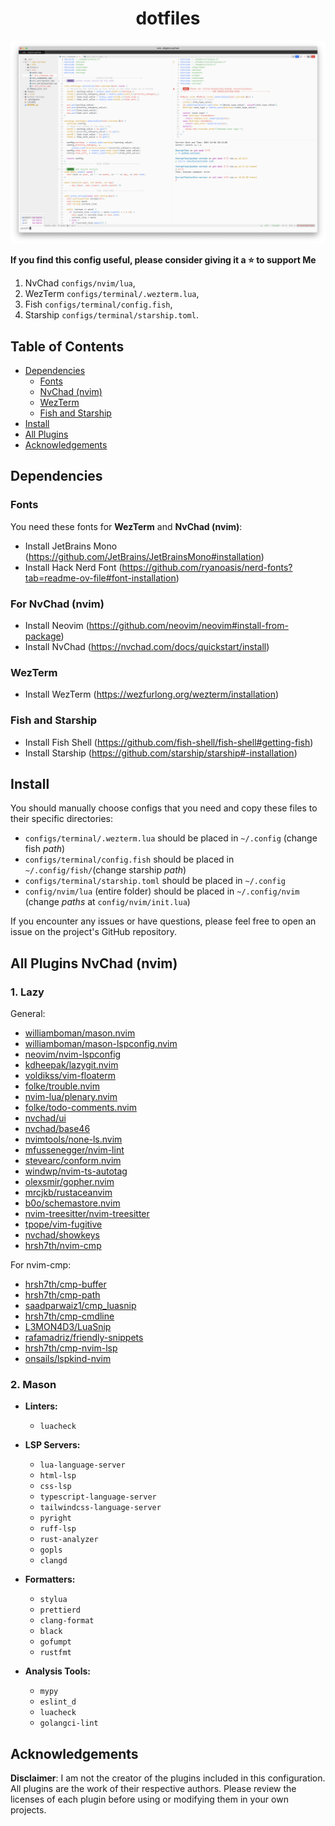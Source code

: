 <div align="center">

# dotfiles

</div>

<img src="./images/dotfiles.png" alt="Nvchad + terminal image (config applied)"/>

**If you find this config useful, please consider giving it a ⭐ to support Me**

1. NvChad `configs/nvim/lua`,
2. WezTerm `configs/terminal/.wezterm.lua`,
3. Fish `configs/terminal/config.fish`,
4. Starship `configs/terminal/starship.toml`.

## Table of Contents

- [Dependencies](#dependencies)
  - [Fonts](#fonts)
  - [NvChad (nvim)](#for-nvchad-nvim)
  - [WezTerm](#wezterm)
  - [Fish and Starship](#fish-and-starship)
- [Install](#install)
- [All Plugins](#all-plugins-nvchad-nvim)
- [Acknowledgements](#Acknowledgements)

## Dependencies

### Fonts

You need these fonts for **WezTerm** and **NvChad (nvim)**:

- Install JetBrains Mono (https://github.com/JetBrains/JetBrainsMono#installation)
- Install Hack Nerd Font (https://github.com/ryanoasis/nerd-fonts?tab=readme-ov-file#font-installation)

### For NvChad (nvim)

- Install Neovim (https://github.com/neovim/neovim#install-from-package)
- Install NvChad (https://nvchad.com/docs/quickstart/install)

### WezTerm

- Install WezTerm (https://wezfurlong.org/wezterm/installation)

### Fish and Starship

- Install Fish Shell (https://github.com/fish-shell/fish-shell#getting-fish)
- Install Starship (https://github.com/starship/starship#-installation)

## Install

You should manually choose configs that you need and copy these files to their specific directories:

- `configs/terminal/.wezterm.lua` should be placed in `~/.config` (change fish _path_)
- `configs/terminal/config.fish` should be placed in `~/.config/fish/`(change starship _path_)
- `configs/terminal/starship.toml` should be placed in `~/.config`
- `config/nvim/lua` (entire folder) should be placed in `~/.config/nvim` (change _paths_ at `config/nvim/init.lua`)

If you encounter any issues or have questions, please feel free to open an issue on the project's GitHub repository.

## All Plugins NvChad (nvim)

### 1. Lazy

General:

- [williamboman/mason.nvim](https://github.com/williamboman/mason.nvim)
- [williamboman/mason-lspconfig.nvim](https://github.com/williamboman/mason-lspconfig.nvim)
- [neovim/nvim-lspconfig](https://github.com/neovim/nvim-lspconfig)
- [kdheepak/lazygit.nvim](https://github.com/kdheepak/lazygit.nvim)
- [voldikss/vim-floaterm](https://github.com/voldikss/vim-floaterm)
- [folke/trouble.nvim](https://github.com/folke/trouble.nvim)
- [nvim-lua/plenary.nvim](https://github.com/nvim-lua/plenary.nvim)
- [folke/todo-comments.nvim](https://github.com/folke/todo-comments.nvim)
- [nvchad/ui](https://github.com/NvChad/ui)
- [nvchad/base46](https://github.com/NvChad/base46)
- [nvimtools/none-ls.nvim](https://github.com/nvimtools/none-ls.nvim)
- [mfussenegger/nvim-lint](https://github.com/mfussenegger/nvim-lint)
- [stevearc/conform.nvim](https://github.com/stevearc/conform.nvim)
- [windwp/nvim-ts-autotag](https://github.com/windwp/nvim-ts-autotag)
- [olexsmir/gopher.nvim](https://github.com/olexsmir/gopher.nvim)
- [mrcjkb/rustaceanvim](https://github.com/mrcjkb/rustaceanvim)
- [b0o/schemastore.nvim](https://github.com/b0o/schemastore.nvim)
- [nvim-treesitter/nvim-treesitter](https://github.com/nvim-treesitter/nvim-treesitter)
- [tpope/vim-fugitive](https://github.com/tpope/vim-fugitive)
- [nvchad/showkeys](https://github.com/nvzone/showkeys)
- [hrsh7th/nvim-cmp](https://github.com/hrsh7th/nvim-cmp)

For nvim-cmp:

- [hrsh7th/cmp-buffer](https://github.com/hrsh7th/cmp-buffer)
- [hrsh7th/cmp-path](https://github.com/hrsh7th/cmp-path)
- [saadparwaiz1/cmp_luasnip](https://github.com/saadparwaiz1/cmp_luasnip)
- [hrsh7th/cmp-cmdline](https://github.com/hrsh7th/cmp-cmdline)
- [L3MON4D3/LuaSnip](https://github.com/L3MON4D3/LuaSnip)
- [rafamadriz/friendly-snippets](https://github.com/rafamadriz/friendly-snippets)
- [hrsh7th/cmp-nvim-lsp](https://github.com/hrsh7th/cmp-nvim-lsp)
- [onsails/lspkind-nvim](https://github.com/onsails/lspkind-nvim)

### 2. Mason

- **Linters:**

  - `luacheck`

- **LSP Servers:**

  - `lua-language-server`
  - `html-lsp`
  - `css-lsp`
  - `typescript-language-server`
  - `tailwindcss-language-server`
  - `pyright`
  - `ruff-lsp`
  - `rust-analyzer`
  - `gopls`
  - `clangd`

- **Formatters:**

  - `stylua`
  - `prettierd`
  - `clang-format`
  - `black`
  - `gofumpt`
  - `rustfmt`

- **Analysis Tools:**

  - `mypy`
  - `eslint_d`
  - `luacheck`
  - `golangci-lint`

## Acknowledgements

**Disclaimer**: I am not the creator of the plugins included in this configuration. All plugins are the work of their respective authors. Please review the licenses of each plugin before using or modifying them in your own projects.

